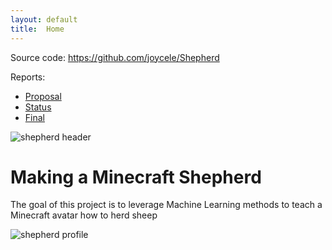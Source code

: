 ```yaml
---
layout: default
title:  Home
---
```


Source code: https://github.com/joycele/Shepherd

Reports:

- [Proposal](proposal.html)
- [Status](status.html)
- [Final](final.html)

![shepherd header](../img/shepherd_minecraft.png)

# Making a Minecraft Shepherd
The goal of this project is to leverage Machine Learning methods to teach a Minecraft avatar how to herd sheep

![shepherd profile](../img/shepherd_cartoon.png)